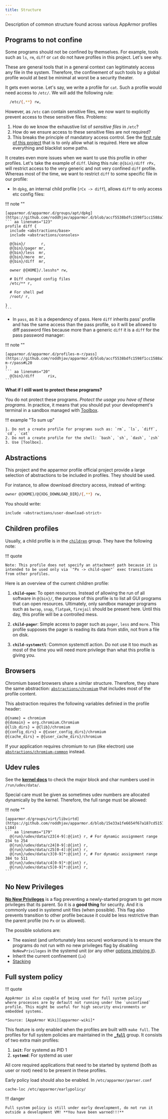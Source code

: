 ```yaml
---
title: Structure
---
```


Description of common structure found across various AppArmor profiles


## Programs to not confine

Some programs should not be confined by themselves. For example, tools such as `ls`, `rm`, `diff` or `cat` do not have profiles in this project. Let's see why.

These are general tools that in a general context can legitimately access any file in the system. Therefore, the confinement of such tools by a global profile would at best be minimal at worst be a security theater.

It gets even worse. Let's say, we write a profile for `cat`. Such a profile would need access to `/etc/`. We will add the following rule:
```sh
  /etc/{,**} rw,
```

However, as `/etc` can contain sensitive files, we now want to explicitly prevent access to these sensitive files. Problems:

1. How do we know the exhaustive list of *sensitive files* in `/etc`?
2. How do we ensure access to these sensitive files are not required?
3. This breaks the principle of mandatory access control.
   See the [first rule of this project](index.md#project-rules) that is to only allow
   what is required. Here we allow everything and blacklist some paths.

It creates even more issues when we want to use this profile in other profiles. Let's take the example of `diff`. Using this rule: `@{bin}/diff rPx,` will restrict access to the very generic and not very confined `diff` profile. Whereas most of the time, we want to restrict `diff` to some specific file in our profile:

* In `dpkg`, an internal child profile (`rCx -> diff`), allows `diff` to only
  access etc config files:

!!! note ""

    [apparmor.d/apparmor.d/groups/apt/dpkg](https://github.com/roddhjav/apparmor.d/blob/accf5538bdfc1598f1cc1588a7118252884df50c/apparmor.d/groups/apt/dpkg#L123)
    ``` aa linenums="123"
    profile diff {
      include <abstractions/base>
      include <abstractions/consoles>

      @{bin}/       r,
      @{bin}/pager mr,
      @{bin}/less  mr,
      @{bin}/more  mr,
      @{bin}/diff  mr,

      owner @{HOME}/.lesshs* rw,

      # Diff changed config files
      /etc/** r,

      # For shell pwd
      /root/ r,

    }
    ```

* In `pass`, as it is a dependency of pass. Here `diff` inherits pass' profile 
  and has the same access than the pass profile, so it will be allowed to diff
  password files because more than a generic `diff` it is a `diff` for the pass
  password manager:

!!! note ""

    [apparmor.d/apparmor.d/profiles-m-r/pass](https://github.com/roddhjav/apparmor.d/blob/accf5538bdfc1598f1cc1588a7118252884df50c/apparmor.d/profiles-m-r/pass#L20
    )
    ``` aa linenums="20"
      @{bin}/diff      rix,
    ```

**What if I still want to protect these programs?**

You do not protect these programs. *Protect the usage you have of these programs*.
In practice, it means that you should put your development's terminal in a
sandbox managed with [Toolbox].

!!! example "To sum up"

    1. Do not a create profile for programs such as: `rm`, `ls`, `diff`, `cd`, `cat`
    2. Do not a create profile for the shell: `bash`, `sh`, `dash`, `zsh`
    3. Use [Toolbox].

[Toolbox]: https://containertoolbx.org/



## Abstractions

This project and the apparmor profile official project provide a large selection of abstractions to be included in profiles. They should be used.

For instance, to allow download directory access, instead of writing:
```sh
owner @{HOME}/@{XDG_DOWNLOAD_DIR}/{,**} rw,
```

You should write:
```sh
include <abstractions/user-download-strict>
```


## Children profiles

Usually, a child profile is in the [`children`][children] group. They have the following note:

!!! quote

    Note: This profile does not specify an attachment path because it is
    intended to be used only via `"Px -> child-open"` exec transitions
    from other profiles. 

[children]: https://github.com/roddhjav/apparmor.d/blob/main/apparmor.d/groups/children

Here is an overview of the current children profile:

1. **`child-open`**: To open resources. Instead of allowing the run of all
   software in `@{bin}/`, the purpose of this profile is to list all GUI
   programs that can open resources. Ultimately, only sandbox manager programs
   such as `bwrap`, `snap`, `flatpak`, `firejail` should be present here. Until
   this day, this profile will be a controlled mess.

2. **`child-pager`**: Simple access to pager such as `pager`, `less` and `more`.
   This profile supposes the pager is reading its data from stdin, not from a
   file on disk.

3. **`child-systemctl`**: Common systemctl action. Do not use it too much as most
   of the time you will need more privilege than what this profile is giving you.


## Browsers

Chromium based browsers share a similar structure. Therefore, they share the same abstraction: [`abstractions/chromium`][chromium] that includes most of the profile content.

This abstraction requires the following variables definied in the profile header:
```sh
@{name} = chromium
@{domain} = org.chromium.Chromium
@{lib_dirs} = @{lib}/chromium
@{config_dirs} = @{user_config_dirs}/chromium
@{cache_dirs} = @{user_cache_dirs}/chromium
```

If your application requires chromium to run (like electron) use [`abstractions/chromium-common`][chromium-common] instead.

[chromium]: https://github.com/roddhjav/apparmor.d/blob/main/apparmor.d/abstractions/chromium
[chromium-common]: https://github.com/roddhjav/apparmor.d/blob/main/apparmor.d/abstractions/chromium-common

## Udev rules

See the **[kernel docs][kernel]** to check the major block and char numbers used in `/run/udev/data/`.

Special care must be given as sometimes udev numbers are allocated dynamically by the kernel. Therefore, the full range must be allowed:

!!! note ""

    [apparmor.d/groups/virt/libvirtd](https://github.com/roddhjav/apparmor.d/blob/15e33a1fe6654f67a187cd5157c9968061b9511e/apparmor.d/groups/virt/libvirtd#L179-L184)
    ``` aa linenums="179"
      @{run}/udev/data/c23[4-9]:@{int} r, # For dynamic assignment range 234 to 254
      @{run}/udev/data/c24[0-9]:@{int} r,
      @{run}/udev/data/c25[0-4]:@{int} r,
      @{run}/udev/data/c3[0-9]*:@{int} r, # For dynamic assignment range 384 to 511
      @{run}/udev/data/c4[0-9]*:@{int} r,
      @{run}/udev/data/c5[0-9]*:@{int} r,
    ```

[kernel]: https://raw.githubusercontent.com/torvalds/linux/master/Documentation/admin-guide/devices.txt


## No New Privileges

[**No New Privileges**](https://www.kernel.org/doc/html/latest/userspace-api/no_new_privs.html) is a flag preventing a newly-started program to get more privileges that its parent. So it is a **good thing** for security. And it is commonly used in systemd unit files (when possible). This flag also prevents transition to other profile because it could be less restrictive than the parent profile (no `Px` or `Ux` allowed).

The possible solutions are:

* The easiest (and unfortunately less secure) workaround is to ensure the programs do not run with no new privileges flag by disabling `NoNewPrivileges` in the systemd unit (or any other [options implying it](https://man.archlinux.org/man/core/systemd/systemd.exec.5.en#SECURITY)).
* Inherit the current confinement (`ix`)
* [Stacking](https://gitlab.com/apparmor/apparmor/-/wikis/AppArmorStacking)


## Full system policy

!!! quote

    AppArmor is also capable of being used for full system policy
    where processes are by default not running under the `unconfined`
    profile. This might be useful for high security environments or
    embedded systems.

    *Source: [AppArmor Wiki][apparmor-wiki]*

This feature is only enabled when the profiles are built with `make full`. The profiles for full system policies are maintained in the **[`_full`][full]** group. It consists of two extra main profiles:

1. **`init`**: For systemd as PID 1
2. **`systemd`**: For systemd as user

All core required applications that need to be started by systemd (both as user or root) need to be present in these profiles.

Early policy load should also be enabled. In `/etc/apparmor/parser.conf`
```
cache-loc /etc/apparmor/earlypolicy/
```

!!! danger

    Full system policy is still under early development, do not run it outside a development VM! **You have been warned!!!**


[apparmor-wiki]: https://gitlab.com/apparmor/apparmor/-/wikis/FullSystemPolicy
[full]: https://github.com/roddhjav/apparmor.d/blob/main/apparmor.d/groups/_full

